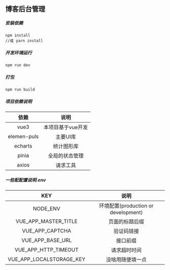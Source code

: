 ## 博客后台管理

##### 安装依赖

```
npm install
//或 yarn install
```

##### 开发环境运行
```
npm run dev
```

##### 打包
```
npm run build
```

##### 项目依赖说明

|    依赖     |       说明        |
| :---------: | :---------------: |
|    vue3     | 本项目基于vue开发 |
| elemen-puls |     主要UI库      |
|   echarts   |    统计图形库     |
|    pinia    |  全局的状态管理   |
|    axios    |     请求工具      |

##### **一些配配置说明.env**

|           KEY            |                说明                 |
| :----------------------: | :---------------------------------: |
|         NODE_ENV         | 环境配置(production or development) |
|   VUE_APP_MASTER_TITLE   |           页面的标题后缀            |
|     VUE_APP_CAPTCHA      |             验证码链接              |
|     VUE_APP_BASE_URL     |              接口前缀               |
|   VUE_APP_HTTP_TIMEOUT   |            请求超时时间             |
| VUE_APP_LOCALSTORAGE_KEY |          没啥用随便填一点           |

